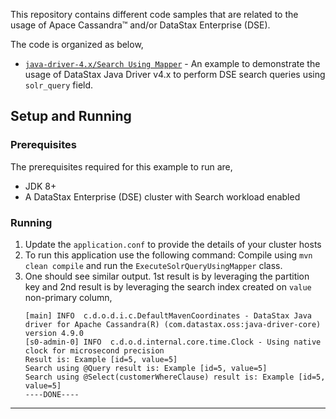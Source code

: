 This repository contains different code samples that are related to the usage of Apace Cassandra&trade; and/or DataStax Enterprise (DSE).

The code is organized as below,
* [`java-driver-4.x/Search Using Mapper`](src/main/java/com/madhavan/demos/mapper/) - An example to demonstrate the usage of DataStax Java Driver v4.x to perform DSE search queries using `solr_query` field.

## Setup and Running
### Prerequisites
The prerequisites required for this example to run are,
* JDK 8+
* A DataStax Enterprise (DSE) cluster with Search workload enabled
### Running
1. Update the `application.conf` to provide the details of your cluster hosts
2. To run this application use the following command: Compile using `mvn clean compile` and run the `ExecuteSolrQueryUsingMapper` class.
3. One should see similar output. 1st result is by leveraging the partition key and 2nd result is by leveraging the search index created on `value` non-primary column,
   ```
   [main] INFO  c.d.o.d.i.c.DefaultMavenCoordinates - DataStax Java driver for Apache Cassandra(R) (com.datastax.oss:java-driver-core)  version 4.9.0
   [s0-admin-0] INFO  c.d.o.d.internal.core.time.Clock - Using native clock for microsecond precision
   Result is: Example [id=5, value=5]
   Search using @Query result is: Example [id=5, value=5]
   Search using @Select(customerWhereClause) result is: Example [id=5, value=5]
   ----DONE----
   ```
---
